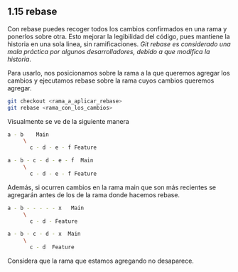 ## 1.15 rebase

Con rebase puedes recoger todos los cambios confirmados en una rama y
ponerlos sobre otra. Esto mejorar la legibilidad del código, pues
mantiene la historia en una sola linea, sin ramificaciones. *Git rebase
es considerado una mala práctica por algunos desarrolladores, debido a
que modifica la historia*.

Para usarlo, nos posicionamos sobre la rama a la que queremos agregar
los cambios y ejecutamos rebase sobre la rama cuyos cambios queremos
agregar.

``` bash
git checkout <rama_a_aplicar_rebase>
git rebase <rama_con_los_cambios>
```

Visualmente se ve de la siguiente manera

``` bash
a - b    Main
     \
       c - d - e - f Feature

a - b - c - d - e - f  Main
     \
       c - d - e - f Feature
```

Además, si ocurren cambios en la rama main que son más recientes se
agregarán antes de los de la rama donde hacemos rebase.

``` bash
a - b - - - - - x   Main
     \
       c - d - Feature

a - b - c - d - x  Main
     \
       c - d  Feature
```

Considera que la rama que estamos agregando no desaparece.

